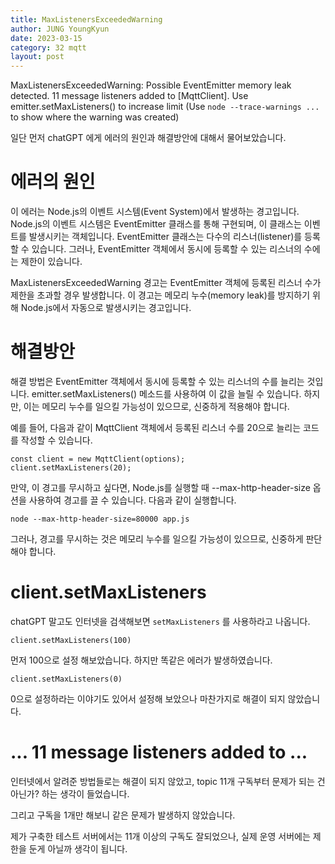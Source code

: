 ```yaml
---
title: MaxListenersExceededWarning
author: JUNG YoungKyun
date: 2023-03-15
category: 32 mqtt
layout: post
---
```


MaxListenersExceededWarning: Possible EventEmitter memory leak detected. 11 message listeners added to [MqttClient]. Use emitter.setMaxListeners() to increase limit (Use `node --trace-warnings ...` to show where the warning was created)

일단 먼저 chatGPT 에게 에러의 원인과 해결방안에 대해서 물어보았습니다.

# 에러의 원인

이 에러는 Node.js의 이벤트 시스템(Event System)에서 발생하는 경고입니다. Node.js의 이벤트 시스템은 EventEmitter 클래스를 통해 구현되며, 이 클래스는 이벤트를 발생시키는 객체입니다. EventEmitter 클래스는 다수의 리스너(listener)를 등록할 수 있습니다. 그러나, EventEmitter 객체에서 동시에 등록할 수 있는 리스너의 수에는 제한이 있습니다.

MaxListenersExceededWarning 경고는 EventEmitter 객체에 등록된 리스너 수가 제한을 초과할 경우 발생합니다. 이 경고는 메모리 누수(memory leak)를 방지하기 위해 Node.js에서 자동으로 발생시키는 경고입니다.

# 해결방안

해결 방법은 EventEmitter 객체에서 동시에 등록할 수 있는 리스너의 수를 늘리는 것입니다. emitter.setMaxListeners() 메소드를 사용하여 이 값을 늘릴 수 있습니다. 하지만, 이는 메모리 누수를 일으킬 가능성이 있으므로, 신중하게 적용해야 합니다.

예를 들어, 다음과 같이 MqttClient 객체에서 등록된 리스너 수를 20으로 늘리는 코드를 작성할 수 있습니다.

```
const client = new MqttClient(options);
client.setMaxListeners(20);
```
만약, 이 경고를 무시하고 싶다면, Node.js를 실행할 때 --max-http-header-size 옵션을 사용하여 경고를 끌 수 있습니다. 다음과 같이 실행합니다.

```
node --max-http-header-size=80000 app.js
```
그러나, 경고를 무시하는 것은 메모리 누수를 일으킬 가능성이 있으므로, 신중하게 판단해야 합니다.

# client.setMaxListeners

chatGPT 말고도 인터넷을 검색해보면 `setMaxListeners` 를 사용하라고 나옵니다.

```
client.setMaxListeners(100)
```

먼저 100으로 설정 해보았습니다. 하지만 똑같은 에러가 발생하였습니다.

```
client.setMaxListeners(0)
```

0으로 설정하라는 이야기도 있어서 설정해 보았으나 마찬가지로 해결이 되지 않았습니다.

# ... 11 message listeners added to ...

인터넷에서 알려준 방법들로는 해결이 되지 않았고,
topic 11개 구독부터 문제가 되는 건 아닌가? 하는 생각이 들었습니다.

그리고 구독을 1개만 해보니 같은 문제가 발생하지 않았습니다.

제가 구축한 테스트 서버에서는 11개 이상의 구독도 잘되었으나, 실제 운영 서버에는 제한을 둔게 아닐까 생각이 됩니다. 
